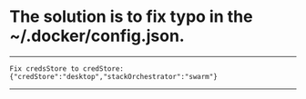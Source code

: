 # The solution is to fix typo in the ~/.docker/config.json.

---

```
Fix credsStore to credStore:
{"credStore":"desktop","stackOrchestrator":"swarm"}

```

---
